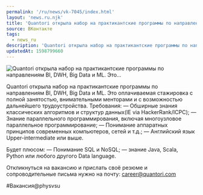 ```yaml
---
permalink: '/ru/news/vk-7045/index.html'
layout: 'news.ru.njk'
title: 'Quantori открыла набор на практикантские программы по направлениям BI, DWH, Big Data и ML. Это…'
source: ВКонтакте
tags:
  - news_ru
description: 'Quantori открыла набор на практикантские программы по направлениям BI, DWH, Big Data и ML. Это…'
updatedAt: 1598799660
---
```

![Quantori открыла набор на практикантские программы по направлениям BI, DWH, Big Data и ML. Это…](https://sun9-3.userapi.com/impg/pG7x_qXYwN_OWaQ1s8-Zhb50QBfLtxTJxv4oTg/HsLdcXax4us.jpg?size=1280x854&quality=96&sign=c4857a0997581a1bc88a4d12b61cc0b6&c_uniq_tag=F4R9ki9M6ZL1UEY129CzaqWqGv61AhQtdcuU2uRhdkw&type=album)

Quantori открыла набор на практикантские программы по направлениям BI, DWH, Big Data и ML. Это оплачиваемая стажировка с полной занятостью, внимательными менторами и с возможностью дальнейшего трудоустройства.
Требования:
— Обширные знания классических алгоритмов и структур данных(IE via HackerRank/ICPC);
— Знание параллельного программирования, включая многоузловое параллельное программирование;
— Понимание аппаратных принципов современных компьютеров, сетей и т.д.;
— Английский язык Upper-intermediate или выше.

Будет плюсом:
— Понимание SQL и NoSQL;
— знание Java, Scala, Python или любого другого Data language.

Откликнуться на вакансию и прислать своё резюме и сопроводительные письма нужно на почту: career@quantori.com

#Вакансия@physvsu
